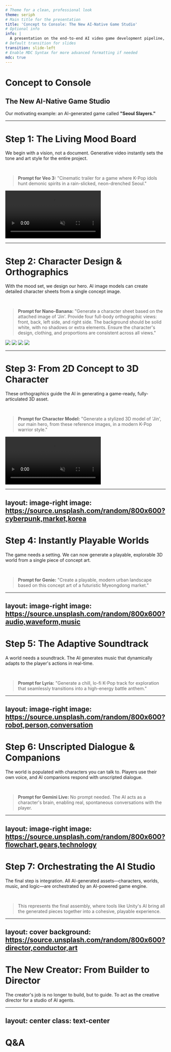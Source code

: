 ```yaml
---
# Theme for a clean, professional look
theme: seriph
# Main title for the presentation
title: 'Concept to Console: The New AI-Native Game Studio'
# Optional info
info: |
  A presentation on the end-to-end AI video game development pipeline, using the motivating example "Seoul Slayers."
# Default transition for slides
transition: slide-left
# Enable MDC Syntax for more advanced formatting if needed
mdc: true
---
```


# Concept to Console
## The New AI-Native Game Studio

Our motivating example: an AI-generated game called **"Seoul Slayers."**

<!-- This is the title slide. It sets the stage for the presentation. -->

---

# Step 1: The Living Mood Board

<div class="grid grid-cols-2 gap-8">
<div>

We begin with a vision, not a document. Generative video instantly sets the tone and art style for the entire project.

<br>

> **Prompt for Veo 3:**
> "Cinematic trailer for a game where K-Pop idols hunt demonic spirits in a rain-slicked, neon-drenched Seoul."

</div>
<div>
<video src="/jin-concept-movie.mp4" autoplay loop muted class="rounded-lg shadow-lg"></video>
</div>
</div>

<!-- This slide introduces the ideation phase using a generative video model. -->

---

# Step 2: Character Design & Orthographics

<div class="grid grid-cols-2 gap-8">
<div>

With the mood set, we design our hero. AI image models can create detailed character sheets from a single concept image.

<br>

> **Prompt for Nano-Banana:**
> "Generate a character sheet based on the attached image of 'Jin'. Provide four full-body orthographic views: front, back, left side, and right side. The background should be solid white, with no shadows or extra elements. Ensure the character's design, clothing, and proportions are consistent across all views."

</div>
<div class="grid grid-cols-2 gap-4 items-center">
<img src="/jin-front.png" class="rounded-lg max-h-[25vh]" />
<img src="/jin-back.png" class="rounded-lg max-h-[25vh]" />
<img src="/jin-left.png" class="rounded-lg max-h-[25vh]" />
<img src="/jin-right.png" class="rounded-lg max-h-[25vh]" />
</div>
</div>

<!-- This slide covers character sheet generation. -->

---

# Step 3: From 2D Concept to 3D Character

<div class="grid grid-cols-2 gap-8">
<div>

These orthographics guide the AI in generating a game-ready, fully-articulated 3D asset.

<br>

> **Prompt for Character Model:**
> "Generate a stylized 3D model of 'Jin', our main hero, from these reference images, in a modern K-Pop warrior style."

</div>
<div class="flex items-center justify-center">
<video src="/jin-walking.mp4" autoplay loop muted class="rounded-lg shadow-lg max-h-[60vh]"></video>
</div>
</div>

<!-- This slide explains AI-driven 3D asset creation. -->

---
layout: image-right
image: https://source.unsplash.com/random/800x600?cyberpunk,market,korea
---

# Step 4: Instantly Playable Worlds

The game needs a setting. We can now generate a playable, explorable 3D world from a single piece of concept art.

<br>

> **Prompt for Genie:**
> "Create a playable, modern urban landscape based on this concept art of a futuristic Myeongdong market."

<!-- This slide covers the creation of the game environment. -->

---
layout: image-right
image: https://source.unsplash.com/random/800x600?audio,waveform,music
---

# Step 5: The Adaptive Soundtrack

A world needs a soundtrack. The AI generates music that dynamically adapts to the player's actions in real-time.

<br>

> **Prompt for Lyria:**
> "Generate a chill, lo-fi K-Pop track for exploration that seamlessly transitions into a high-energy battle anthem."

<!-- This slide is about generating the game's music. -->

---
layout: image-right
image: https://source.unsplash.com/random/800x600?robot,person,conversation
---

# Step 6: Unscripted Dialogue & Companions

The world is populated with characters you can talk to. Players use their own voice, and AI companions respond with unscripted dialogue.

<br>

> **Prompt for Gemini Live:**
> No prompt needed. The AI acts as a character's brain, enabling real, spontaneous conversations with the player.

<!-- This slide focuses on dynamic NPCs and player interaction. -->

---
layout: image-right
image: https://source.unsplash.com/random/800x600?flowchart,gears,technology
---

# Step 7: Orchestrating the AI Studio

The final step is integration. All AI-generated assets—characters, worlds, music, and logic—are orchestrated by an AI-powered game engine.

<br>

> This represents the final assembly, where tools like Unity's AI bring all the generated pieces together into a cohesive, playable experience.

<!-- This slide explains how all the AI-generated components are brought together. -->

---
layout: cover
background: https://source.unsplash.com/random/800x600?director,conductor,art
---

# The New Creator: From Builder to Director

The creator's job is no longer to build, but to guide.
To act as the creative director for a studio of AI agents.

<!-- This is the concluding slide, summarizing the shift in the creator's role. -->

---
layout: center
class: text-center
---

# Q&A

<!-- A final slide for questions. -->
